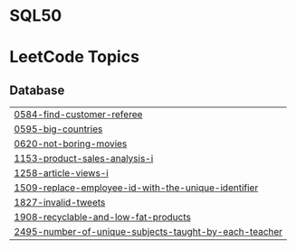 # SQL50

<!---LeetCode Topics Start-->
# LeetCode Topics
## Database
|  |
| ------- |
| [0584-find-customer-referee](https://github.com/pneel199/SQL50/tree/master/0584-find-customer-referee) |
| [0595-big-countries](https://github.com/pneel199/SQL50/tree/master/0595-big-countries) |
| [0620-not-boring-movies](https://github.com/pneel199/SQL50/tree/master/0620-not-boring-movies) |
| [1153-product-sales-analysis-i](https://github.com/pneel199/SQL50/tree/master/1153-product-sales-analysis-i) |
| [1258-article-views-i](https://github.com/pneel199/SQL50/tree/master/1258-article-views-i) |
| [1509-replace-employee-id-with-the-unique-identifier](https://github.com/pneel199/SQL50/tree/master/1509-replace-employee-id-with-the-unique-identifier) |
| [1827-invalid-tweets](https://github.com/pneel199/SQL50/tree/master/1827-invalid-tweets) |
| [1908-recyclable-and-low-fat-products](https://github.com/pneel199/SQL50/tree/master/1908-recyclable-and-low-fat-products) |
| [2495-number-of-unique-subjects-taught-by-each-teacher](https://github.com/pneel199/SQL50/tree/master/2495-number-of-unique-subjects-taught-by-each-teacher) |
<!---LeetCode Topics End-->